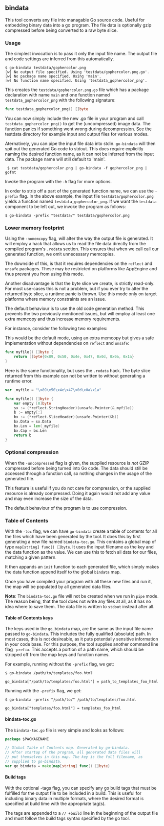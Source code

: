 ## bindata

This tool converts any file into managable Go source code. Useful for embedding
binary data into a go program. The file data is optionally gzip compressed
before being converted to a raw byte slice.

### Usage

The simplest invocation is to pass it only the input file name.
The output file and code settings are inferred from this automatically.

    $ go-bindata testdata/gophercolor.png
    [w] No output file specified. Using 'testdata/gophercolor.png.go'.
    [w] No package name specified. Using 'main'.
    [w] No function name specified. Using 'testdata_gophercolor_png'.

This creates the `testdata/gophercolor.png.go` file which has a package
declaration with name `main` and one function named `testdata_gophercolor_png` with
the following signature:

```go
func testdata_gophercolor_png() []byte
```

You can now simply include the new .go file in your program and call
`testdata_gophercolor_png()` to get the (uncompressed) image data. The function panics
if something went wrong during decompression. See the testdata directory for
example input and output files for various modes.

Aternatively, you can pipe the input file data into stdin. `go-bindata` will
then spit out the generated Go code to stdout. This does require explicitly
naming the desired function name, as it can not be inferred from the
input data. The package name will still default to 'main'.

     $ cat testdata/gophercolor.png | go-bindata -f gophercolor_png | gofmt

Invoke the program with the `-h` flag for more options.

In order to strip off a part of the generated function name, we can use the `-prefix` flag.
In the above example, the input file `testdata/gophercolor.png` yields a function named
`testdata_gophercolor_png`. If we want the `testdata` component to be left out, we invoke
the program as follows:

    $ go-bindata -prefix "testdata/" testdata/gophercolor.png


### Lower memory footprint

Using the `-nomemcopy` flag, will alter the way the output file is generated.
It will employ a hack that allows us to read the file data directly from
the compiled program's `.rodata` section. This ensures that when we call
call our generated function, we omit unnecessary memcopies.

The downside of this, is that it requires dependencies on the `reflect` and
`unsafe` packages. These may be restricted on platforms like AppEngine and
thus prevent you from using this mode.

Another disadvantage is that the byte slice we create, is strictly read-only.
For most use-cases this is not a problem, but if you ever try to alter the
returned byte slice, a runtime panic is thrown. Use this mode only on target
platforms where memory constraints are an issue.

The default behaviour is to use the old code generation method. This
prevents the two previously mentioned issues, but will employ at least one
extra memcopy and thus increase memory requirements.

For instance, consider the following two examples:

This would be the default mode, using an extra memcopy but gives a safe
implementation without dependencies on `reflect` and `unsafe`:

```go
func myfile() []byte {
    return []byte{0x89, 0x50, 0x4e, 0x47, 0x0d, 0x0a, 0x1a}
}
```

Here is the same functionality, but uses the `.rodata` hack.
The byte slice returned from this example can not be written to without
generating a runtime error.

```go
var _myfile = "\x89\x50\x4e\x47\x0d\x0a\x1a"

func myfile() []byte {
    var empty [0]byte
    sx := (*reflect.StringHeader)(unsafe.Pointer(&_myfile))
    b := empty[:]
    bx := (*reflect.SliceHeader)(unsafe.Pointer(&b))
    bx.Data = sx.Data
    bx.Len = len(_myfile)
    bx.Cap = bx.Len
    return b
}
```


### Optional compression

When the `-uncompressed` flag is given, the supplied resource is *not* GZIP compressed
before being turned into Go code. The data should still be accessed through
a function call, so nothing changes in the usage of the generated file.

This feature is useful if you do not care for compression, or the supplied
resource is already compressed. Doing it again would not add any value and may
even increase the size of the data.

The default behaviour of the program is to use compression.


### Table of Contents

With the `-toc` flag, we can have `go-bindata` create a table of contents for all the files
which have been generated by the tool. It does this by first generating a new file named
`bindata-toc.go`. This contains a global map of type `map[string] func() []byte`. It uses the
input filename as the key and the data function as the value. We can use this
to fetch all data for our files, matching a given pattern.

It then appands an `init` function to each generated file, which simply makes the data
function append itself to the global `bindata` map.

Once you have compiled your program with all these new files and run it, the map will
be populated by all generated data files.

**Note**: The `bindata-toc.go` file will not be created when we run in `pipe` mode.
The reason being, that the tool does not write any files at all, as it has no idea
where to save them. The data file is written to `stdout` instead after all.


#### Table of Contents keys

The keys used in the `go_bindata` map, are the same as the input file name passed to `go-bindata`.
This includes the fully qualified (absolute) path. In most cases, this is not desireable, as it
puts potentially sensitive information in your code base. For this purpose, the tool supplies
another command line flag `-prefix`. This accepts a portion of a path name, which should be
stripped off from the map keys and function names.

For example, running without the `-prefix` flag, we get:

	$ go-bindata /path/to/templates/foo.html
    
	go_bindata["/path/to/templates/foo.html"] = path_to_templates_foo_html

Running with the `-prefix` flag, we get:

	$ go-bindata -prefix "/path/to/" /path/to/templates/foo.html
    
	go_bindata["templates/foo.html"] = templates_foo_html


#### bindata-toc.go

The `bindata-toc.go` file is very simple and looks as follows:

```go
package $PACKAGENAME

// Global Table of Contents map. Generated by go-bindata.
// After startup of the program, all generated data files will
// put themselves in this map. The key is the full filename, as
// supplied to go-bindata.
var go_bindata = make(map[string] func() []byte)
```

#### Build tags

With the optional -tags flag, you can specify any go build tags that
must be fulfilled for the output file to be included in a build. This
is useful for including binary data in multiple formats, where the desired
format is specified at build time with the appropriate tag(s).

The tags are appended to a `// +build` line in the beginning of the output file
and must follow the build tags syntax specified by the go tool.
